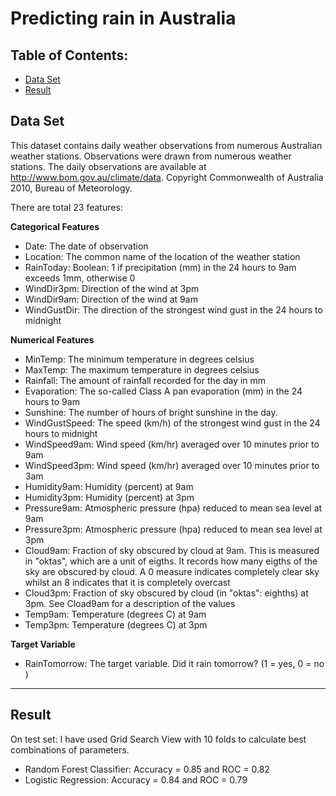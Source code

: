 # Predicting rain in Australia

## Table of Contents:
+ [Data Set](#Data_Set) </br>
+ [Result](#Results) </br>

## <a name="Data_Set"></a> Data Set 

This dataset contains daily weather observations from numerous Australian weather stations. Observations were drawn from numerous weather stations. The daily observations are available at http://www.bom.gov.au/climate/data. Copyright Commonwealth of Australia 2010, Bureau of Meteorology.

There are total 23 features:

**Categorical Features**
- Date: The date of observation 
- Location: The common name of the location of the weather station
- RainToday: Boolean: 1 if precipitation (mm) in the 24 hours to 9am exceeds 1mm, otherwise 0
- WindDir3pm: Direction of the wind at 3pm
- WindDir9am: Direction of the wind at 9am
- WindGustDir: The direction of the strongest wind gust in the 24 hours to midnight

**Numerical Features**
- MinTemp: The minimum temperature in degrees celsius
- MaxTemp: The maximum temperature in degrees celsius
- Rainfall: The amount of rainfall recorded for the day in mm 
- Evaporation: The so-called Class A pan evaporation (mm) in the 24 hours to 9am
- Sunshine: The number of hours of bright sunshine in the day.
- WindGustSpeed: The speed (km/h) of the strongest wind gust in the 24 hours to midnight
- WindSpeed9am: Wind speed (km/hr) averaged over 10 minutes prior to 9am
- WindSpeed3pm: Wind speed (km/hr) averaged over 10 minutes prior to 3am
- Humidity9am: Humidity (percent) at 9am
- Humidity3pm: Humidity (percent) at 3pm
- Pressure9am: Atmospheric pressure (hpa) reduced to mean sea level at 9am
- Pressure3pm: Atmospheric pressure (hpa) reduced to mean sea level at 3pm
- Cloud9am: Fraction of sky obscured by cloud at 9am. This is measured in "oktas", which are a unit of eigths. It records how many eigths of the sky are obscured by cloud. A 0 measure indicates completely clear sky whilst an 8 indicates that it is completely overcast
- Cloud3pm: Fraction of sky obscured by cloud (in "oktas": eighths) at 3pm. See Cload9am for a description of the values
- Temp9am: Temperature (degrees C) at 9am
- Temp3pm: Temperature (degrees C) at 3pm

**Target Variable**
- RainTomorrow: The target variable. Did it rain tomorrow? (1 = yes, 0 = no )
***

## <a name="Results"></a> Result

On test set: 
I have used Grid Search View with 10 folds to calculate best combinations of parameters.
- Random Forest Classifier: Accuracy = 0.85 and ROC = 0.82
- Logistic Regression: Accuracy = 0.84 and ROC = 0.79

